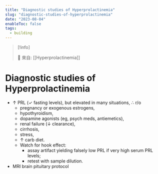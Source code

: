 ```yaml
---
title: "Diagnostic studies of Hyperprolactinemia"
slug: "diagnostic-studies-of-hyperprolactinemia"
date: "2023-08-04"
enableToc: false
tags:
  - building
---
```


> [!info]
>
> 🌱 來自: [[Hyperprolactinemia]]

# Diagnostic studies of Hyperprolactinemia

- ↑ PRL (✓ fasting levels), but elevated in many situations, ∴ r/o
  - pregnancy or exogenous estrogens,
  - hypothyroidism,
  - dopamine agonists (eg, psych meds, antiemetics),
  - renal failure (↓ clearance),
  - cirrhosis,
  - stress,
  - ↑ carb diet.
  - Watch for hook effect:
    - assay artifact yielding falsely low PRL if very high serum PRL levels;
    - retest with sample dilution.
- MRI brain pituitary protocol
